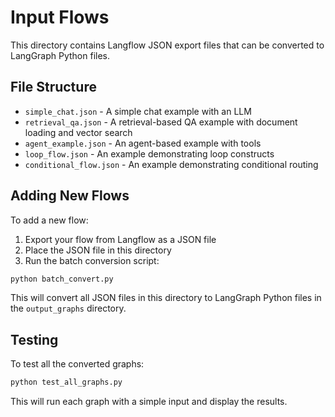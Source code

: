 # Input Flows

This directory contains Langflow JSON export files that can be converted to LangGraph Python files.

## File Structure

- `simple_chat.json` - A simple chat example with an LLM
- `retrieval_qa.json` - A retrieval-based QA example with document loading and vector search
- `agent_example.json` - An agent-based example with tools
- `loop_flow.json` - An example demonstrating loop constructs
- `conditional_flow.json` - An example demonstrating conditional routing

## Adding New Flows

To add a new flow:

1. Export your flow from Langflow as a JSON file
2. Place the JSON file in this directory
3. Run the batch conversion script:

```bash
python batch_convert.py
```

This will convert all JSON files in this directory to LangGraph Python files in the `output_graphs` directory.

## Testing

To test all the converted graphs:

```bash
python test_all_graphs.py
```

This will run each graph with a simple input and display the results.
